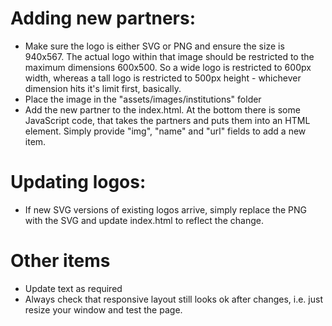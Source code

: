 # Adding new partners:

* Make sure the logo is either SVG or PNG and ensure the size is 940x567. The actual logo within that image should be restricted to the maximum dimensions 600x500. So a wide logo is restricted to 600px width, whereas a tall logo is restricted to 500px height - whichever dimension hits it's limit first, basically.
* Place the image in the "assets/images/institutions" folder
* Add the new partner to the index.html. At the bottom there is some JavaScript code, that takes the partners and puts them into an HTML element. Simply provide "img", "name" and "url" fields to add a new item.


# Updating logos:
* If new SVG versions of existing logos arrive, simply replace the PNG with the SVG and update index.html to reflect the change.


# Other items
* Update text as required
* Always check that responsive layout still looks ok after changes, i.e. just resize your window and test the page.
